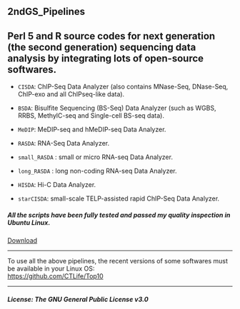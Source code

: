 2ndGS_Pipelines
---------------     
Perl 5 and R source codes for next generation (the second generation) sequencing data analysis by integrating lots of open-source softwares.
---------------                                                                  

+ `CISDA`: ChIP-Seq Data Analyzer (also contains MNase-Seq, DNase-Seq, ChIP-exo and all ChIPseq-like data).                                              
                                                                  
+ `BSDA`:  Bisulfite Sequencing (BS-Seq) Data Analyzer (such as WGBS, RRBS, MethylC-seq and Single-cell BS-seq data).     
                                                                     
+ `MeDIP`: MeDIP-seq and hMeDIP-seq Data Analyzer.                       
                                                                   
+ `RASDA`: RNA-Seq Data Analyzer.  
                                      
+ `small_RASDA` : small or micro RNA-seq Data Analyzer.                          
                                                                                          
+ `long_RASDA` : long non-coding RNA-seq Data Analyzer.                                     
                                                                                                                   
+ `HISDA`: Hi-C Data Analyzer.               
                               
+ `starCISDA`: small-scale TELP-assisted rapid ChIP-Seq Data Analyzer.   
                                                               
                                                                                    
#####  All the scripts have been fully tested and passed my quality inspection in Ubuntu Linux.                                                                                              
[Download](https://github.com/CTLife/2ndGS_Pipelines/releases)               
                                                                                                                          
---------------------------------------------------------------------------------------------  
          
To use all the above pipelines, the recent versions of some softwares must be available in your Linux OS:           
https://github.com/CTLife/Top10      
                          
---------------------------------------------------------------------------------------------
                                           
##### License: The GNU General Public License v3.0                    
                                                                         
